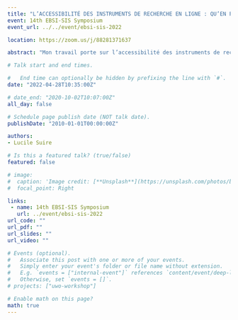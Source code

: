 ```yaml
---
title: "L’ACCESSIBILITÉ DES INSTRUMENTS DE RECHERCHE EN LIGNE : QU’EN PENSENT LES USAGERS ? L’accès aux inventaires depuis la  création du World Wide Web"
event: 14th EBSI-SIS Symposium
event_url: ../../event/ebsi-sis-2022

location: https://zoom.us/j/88281371637

abstract: "Mon travail porte sur l’accessibilité des instruments de recherche en ligne, en observant le point de vue des usagers. En tant qu’étudiante en archives, j’ai moi même eu du mal à m’y retrouver sur les sites de services d’archives pour retrouver des documents : alors qu’en est-il de ceux qui ne sont pas des habitués des archives ? L’objectif principal de cette recherche est de mettre en lumière les limites de la médiation culturelle et de l’accès à distance des archives dans le cadre général de la mise en valeur du patrimoine archivistique. Ainsi, du point de vue des usagers, le visionnage des instruments de recherche est parfois complexe pour des raisons diverses, mais dont la principale est la non uniformité entre les services d’archives (non uniformité des sites, des formats). Une meilleure compréhension de la part des usagers qui utilisent les sites web des services permettrait, sur le long terme, de faciliter leurs recherches, mais aussi le travail des archivistes, qui n’auraient pas à reprendre systématiquement avec les usagers les recherches dans les inventaires ou  montrer sur les ordinateurs de la salle de lecture les démarches à effectuer. Un chemin plus rapide et plus compréhensible vers les fonds permet également de démocratiser l’accès aux archives, vu aujourd’hui comme une activité d’initiés. Les instruments de recherche sont-ils accessibles et identifiables sur les sites internet d’archives ? Quel instrument de recherche est le plus compréhensible pour le primo-visiteur ? La normalisation des instruments de recherche facilite-t-elle la démocratisation des archives ?"

# Talk start and end times.

#   End time can optionally be hidden by prefixing the line with `#`.
date: "2022-04-28T10:35:00Z"

# date_end: "2020-10-02T10:07:00Z"
all_day: false

# Schedule page publish date (NOT talk date).
publishDate: "2010-01-01T00:00:00Z"

authors:
- Lucile Suire

# Is this a featured talk? (true/false)
featured: false

# image:
#  caption: 'Image credit: [**Unsplash**](https://unsplash.com/photos/bzdhc5b3Bxs)'
#  focal_point: Right

links:
 - name: 14th EBSI-SIS Symposium
   url: ../event/ebsi-sis-2022
url_code: ""
url_pdf: ""
url_slides: ""
url_video: ""

# Events (optional).
#   Associate this post with one or more of your events.
#   Simply enter your event's folder or file name without extension.
#   E.g. `events = ["internal-event"]` references `content/event/deep-learning/index.md`.
#   Otherwise, set `events = []`.
# projects: ["uwo-workshop"]

# Enable math on this page?
math: true
---
```

